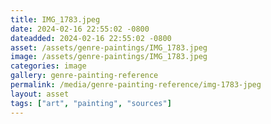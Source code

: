 ```yaml
---
title: IMG_1783.jpeg
date: 2024-02-16 22:55:02 -0800
dateadded: 2024-02-16 22:55:02 -0800
asset: /assets/genre-paintings/IMG_1783.jpeg
image: /assets/genre-paintings/IMG_1783.jpeg
categories: image
gallery: genre-painting-reference
permalink: /media/genre-painting-reference/img-1783-jpeg
layout: asset
tags: ["art", "painting", "sources"]
--- 
```

